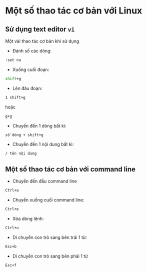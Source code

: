 # Một số thao tác cơ bản với Linux

## Sử dụng text editor `vi` 
Một vài thao tác cơ bản khi sử dụng
- Đánh số các dòng:
```sh
:set nu
```

- Xuống cuối đoạn:
```sh
shift+g
```

- Lên đâu đoạn:
```sh
1 shift+g
```
hoặc
```sh
g+g
```

- Chuyển đến 1 dòng bất kì:
```sh
số dòng + shift+g
```

- Chuyển đến 1 nội dung bất kì:
```sh
/ tên nội dung
```

## Một số thao tác cơ bản với command line
- Chuyển đến đầu command line
```sh
Ctrl+a
```

- Chuyển xuống cuối command line:
```sh
Ctrl+e
```

- Xóa dòng lệnh:
```sh
Ctrl+u
```

- Di chuyển con trỏ sang bên trái 1 từ:
```sh
Esc+b
```

- Di chuyển con trỏ sang bên phải 1 từ
```sh
Esc+f
```



